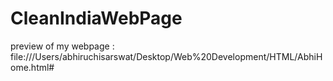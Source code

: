 # CleanIndiaWebPage
preview of my webpage : file:///Users/abhiruchisarswat/Desktop/Web%20Development/HTML/AbhiHome.html#



